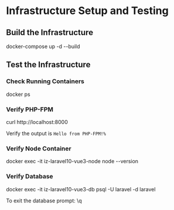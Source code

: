 # Infrastructure Setup and Testing

## Build the Infrastructure

docker-compose up -d --build

## Test the Infrastructure

### Check Running Containers

docker ps

### Verify PHP-FPM

curl http://localhost:8000

Verify the output is `Hello from PHP-FPM!%`

### Verify Node Container

docker exec -it iz-laravel10-vue3-node node --version

### Verify Database

docker exec -it iz-laravel10-vue3-db psql -U laravel -d laravel

To exit the database prompt:
\q